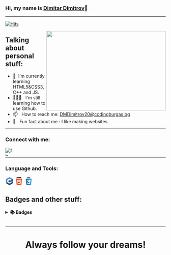 ### Hi, my name is [Dimitar Dimitrov](https://github.com/DMDimitrov20/)👋
<hr>

[![Hits](https://hits.seeyoufarm.com/api/count/incr/badge.svg?url=https%3A%2F%2Fgithub.com%2Fkvatev98&count_bg=%2379C83D&title_bg=%23555555&icon=nucleo.svg&icon_color=%23F7F7F7&title=Visitors&edge_flat=false)](https://hits.seeyoufarm.com)

<img align="right" height="250" width="375" alt="" src="https://media1.giphy.com/media/f6hnhHkks8bk4jwjh3/giphy.gif" />

## Talking about personal stuff:
 
- 🌱 &nbsp;I’m currently learning HTML5&CSS3, C++ and JS.
- 👨🏻‍💻 &nbsp; I'm still learning how to use Github.
- 📫 &nbsp; How to reach me: DMDimitrov20@codingburgas.bg
- 👾 &nbsp; Fun fact about me : I like making websites. 

<hr>

### Connect with me:

<a href ="https://outlook.live.com/owa/" ><img align="left" alt="fb" width="26px" height = "26px" src="https://encrypted-tbn0.gstatic.com/images?q=tbn:ANd9GcTY9UJH2NOsbLr5njIjMFGbl4UnMDNYq7y6Iw&usqp=CAU" /></a>
  
  <br>
  
  <hr>
  
### Language and Tools:
  
  <code><img alt="CPP" width="26px" src="https://raw.githubusercontent.com/github/explore/80688e429a7d4ef2fca1e82350fe8e3517d3494d/topics/cpp/cpp.png" ></code>
  <code><img alt="HTML5" width="26px" src="https://raw.githubusercontent.com/github/explore/80688e429a7d4ef2fca1e82350fe8e3517d3494d/topics/html/html.png" ></code>
  <code><img alt="CSS3" width="26px" src="https://raw.githubusercontent.com/github/explore/80688e429a7d4ef2fca1e82350fe8e3517d3494d/topics/css/css.png" ></code>
  
  ## Badges and other stuff:
  <details style = "display: inline;">
  <summary><b>📚 Badges</b></summary>
    
  <a href = "https://www.credly.com/earner/earned/badge/8c563b6a-87b3-4446-a564-332b451d2593" width="200px" src =  "https://images.credly.com/size/680x680/images/241488f4-9110-41aa-804e-51a8f8ba430d/MTA-Introduction_to_Programming_Using_HTML_and_CSS-600x600.png"></a>
    <a href = "https://www.credly.com/earner/earned/badge/8c563b6a-87b3-4446-a564-332b451d2593"
   alt="MicrosoftOS" width="200px" src = "https://images.credly.com/size/680x680/images/fd092703-61db-4e9f-9c7c-2211d44ca87d/MOS_Word.png"></a>
 </details>
  
<br>
  <hr>
<div align="center">

# Always follow your dreams!

</div>
